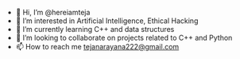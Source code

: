 - 👋 Hi, I’m @hereiamteja
- 👀 I’m interested in Artificial Intelligence, Ethical Hacking
- 🌱 I’m currently learning C++ and data structures
- 💞️ I’m looking to collaborate on projects related to C++ and Python
- 📫 How to reach me tejanarayana222@gmail.com

<!---
hereiamteja/hereiamteja is a ✨ special ✨ repository because its `README.md` (this file) appears on your GitHub profile.
You can click the Preview link to take a look at your changes.
--->
